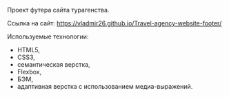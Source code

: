 Проект футера сайта турагенства.

Ссылка на сайт: https://vladmir26.github.io/Travel-agency-website-footer/

Используемые технологии: 
- HTML5, 
- CSS3, 
- семантическая верстка, 
- Flexbox, 
- БЭМ, 
- адаптивная верстка с использованием медиа-выражений.

